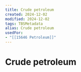 ```yaml
---
title: Crude petroleum
created: 2024-12-02
modified: 2024-12-02
tags: TBSMetadata
alias: Crude petroleum
usedFor:
- "[[15646 Petroleum]]"
---
```

# Crude petroleum
